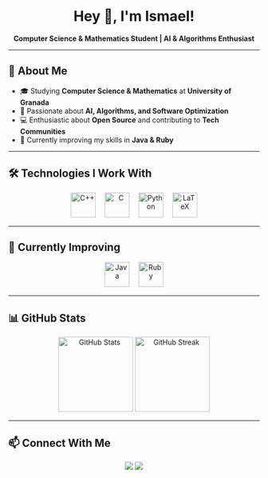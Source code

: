<h1 align="center">Hey 👋, I'm Ismael!</h1>

<p align="center">
  <strong>Computer Science & Mathematics Student | AI & Algorithms Enthusiast</strong>
</p>

---

## 🚀 About Me  
- 🎓 Studying **Computer Science & Mathematics** at **University of Granada**  
- 🤖 Passionate about **AI, Algorithms, and Software Optimization**  
- 💻 Enthusiastic about **Open Source** and contributing to **Tech Communities**  
- 🌱 Currently improving my skills in **Java & Ruby**  

---

## 🛠️ Technologies I Work With  

<div align="center">
  <img src="https://cdn.jsdelivr.net/gh/devicons/devicon/icons/cplusplus/cplusplus-original.svg" height="50" alt="C++"/>
  <img width="10"/>
  <img src="https://cdn.jsdelivr.net/gh/devicons/devicon/icons/c/c-original.svg" height="50" alt="C"/>
  <img width="10"/>
  <img src="https://cdn.jsdelivr.net/gh/devicons/devicon/icons/python/python-original.svg" height="50" alt="Python"/>
  <img width="10"/>
  <img src="https://cdn.jsdelivr.net/gh/devicons/devicon/icons/latex/latex-original.svg" height="50" alt="LaTeX"/>
</div>

---

## 📌 Currently Improving  

<div align="center">
  <img src="https://cdn.jsdelivr.net/gh/devicons/devicon/icons/java/java-original.svg" height="50" alt="Java"/>
  <img width="10"/>
  <img src="https://cdn.jsdelivr.net/gh/devicons/devicon/icons/ruby/ruby-original.svg" height="50" alt="Ruby"/>
</div>

---

## 📊 GitHub Stats  

<div align="center">
  <img src="https://github-readme-stats.vercel.app/api?username=ismael-vergara&show_icons=true&theme=tokyonight" height="150" alt="GitHub Stats"/>
  <img src="https://github-readme-streak-stats.herokuapp.com/?user=ismael-vergara&theme=tokyonight" height="150" alt="GitHub Streak"/>
</div>

---

## 📫 Connect With Me  

<p align="center">
  <a href="https://github.com/ismael-vergara"><img src="https://img.shields.io/badge/GitHub-%2312100E.svg?&style=for-the-badge&logo=github&logoColor=white" /></a>
  <a href="https://linkedin.com/in/ismael-vergara-garcia"><img src="https://img.shields.io/badge/LinkedIn-%230077B5.svg?&style=for-the-badge&logo=linkedin&logoColor=white" /></a>
</p>
